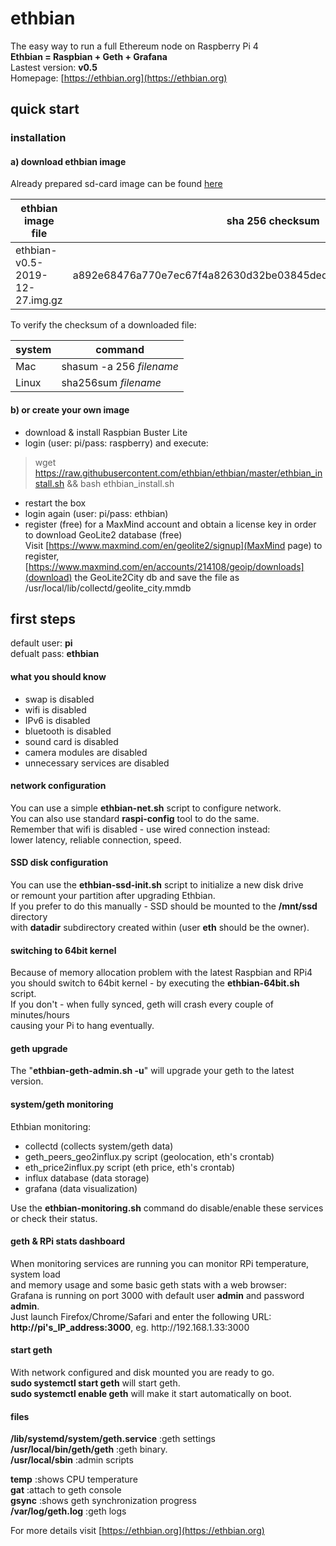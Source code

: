 # ethbian

The easy way to run a full Ethereum node on Raspberry Pi 4  
**Ethbian = Raspbian + Geth + Grafana**  
Lastest version: **v0.5**  
Homepage: [https://ethbian.org](https://ethbian.org)

## quick start

### installation

#### a) download ethbian image

Already prepared sd-card image can be found [here](https://ethbian.org/downloads/ethbian-v0.5-2019-12-27.img.gz)

| ethbian image file             | sha 256 checksum                                                 |
| ------------------------------ | ---------------------------------------------------------------- |
| ethbian-v0.5-2019-12-27.img.gz | a892e68476a770e7ec67f4a82630d32be03845ded6d1b88e61e559509c248e38 |

To verify the checksum of a downloaded file:

| system | command                  |
| ------ | ------------------------ |
| Mac    | shasum -a 256 _filename_ |
| Linux  | sha256sum _filename_     |

#### b) or create your own image

- download & install Raspbian Buster Lite
- login (user: pi/pass: raspberry) and execute:

> wget https://raw.githubusercontent.com/ethbian/ethbian/master/ethbian_install.sh && bash ethbian_install.sh

- restart the box
- login again (user: pi/pass: ethbian)
- register (free) for a MaxMind account and obtain a license key in order to download GeoLite2 database (free)  
  Visit [https://www.maxmind.com/en/geolite2/signup](MaxMind page) to register,  
  [https://www.maxmind.com/en/accounts/214108/geoip/downloads](download) the GeoLite2City db and save the file as /usr/local/lib/collectd/geolite_city.mmdb

## first steps

default user: **pi**  
defualt pass: **ethbian**

#### what you should know

- swap is disabled
- wifi is disabled
- IPv6 is disabled
- bluetooth is disabled
- sound card is disabled
- camera modules are disabled
- unnecessary services are disabled

#### network configuration

You can use a simple **ethbian-net.sh** script to configure network.  
You can also use standard **raspi-config** tool to do the same.  
Remember that wifi is disabled - use wired connection instead:  
lower latency, reliable connection, speed.

#### SSD disk configuration

You can use the **ethbian-ssd-init.sh** script to initialize a new disk drive  
or remount your partition after upgrading Ethbian.  
If you prefer to do this manually - SSD should be mounted to the **/mnt/ssd** directory  
with **datadir** subdirectory created within (user **eth** should be the owner).

#### switching to 64bit kernel

Because of memory allocation problem with the latest Raspbian and RPi4  
you should switch to 64bit kernel - by executing the **ethbian-64bit.sh** script.  
If you don't - when fully synced, geth will crash every couple of minutes/hours  
causing your Pi to hang eventually.

#### geth upgrade

The "**ethbian-geth-admin.sh -u**" will upgrade your geth to the latest version.

#### system/geth monitoring

Ethbian monitoring:

- collectd (collects system/geth data)
- geth_peers_geo2influx.py script (geolocation, eth's crontab)
- eth_price2influx.py script (eth price, eth's crontab)
- influx database (data storage)
- grafana (data visualization)

Use the **ethbian-monitoring.sh** command do disable/enable these services  
or check their status.

#### geth & RPi stats dashboard

When monitoring services are running you can monitor RPi temperature, system load  
and memory usage and some basic geth stats with a web browser:  
Grafana is running on port 3000 with default user **admin** and password **admin**.  
Just launch Firefox/Chrome/Safari and enter the following URL:  
**http<nolink>://pi's_IP_address:3000**, eg. http<nolink>://192.168.1.33:3000

#### start geth

With network configured and disk mounted you are ready to go.  
**sudo systemctl start geth** will start geth.  
**sudo systemctl enable geth** will make it start automatically on boot.

#### files

**/lib/systemd/system/geth.service** :geth settings  
**/usr/local/bin/geth/geth** :geth binary.  
**/usr/local/sbin** :admin scripts

**temp** :shows CPU temperature  
**gat** :attach to geth console  
**gsync** :shows geth synchronization progress  
**/var/log/geth.log** :geth logs

For more details visit [https://ethbian.org](https://ethbian.org)
